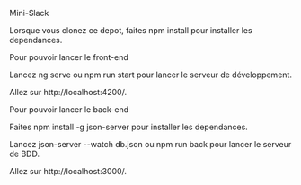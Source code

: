 Mini-Slack

Lorsque vous clonez ce depot, faites npm install pour installer les dependances.

Pour pouvoir lancer le front-end

Lancez ng serve ou npm run start pour lancer le serveur de développement.

Allez sur http://localhost:4200/.

Pour pouvoir lancer le back-end

Faites npm install -g json-server pour installer les dependances.

Lancez json-server --watch db.json ou npm run back pour lancer le serveur de BDD.

Allez sur http://localhost:3000/.
